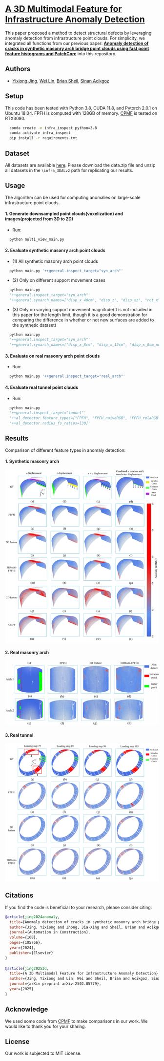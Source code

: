 # [A 3D Multimodal Feature for Infrastructure Anomaly Detection](https://arxiv.org/abs/2502.05779)

This paper proposed a method to detect structural defects by leveraging anomaly detection from infrastructure point clouds. For simplicity, we integrated all functions from our previous paper: [**Anomaly detection of cracks in synthetic masonry arch bridge point clouds using fast point feature histograms and PatchCore**](https://www.sciencedirect.com/science/article/pii/S0926580524005028) into this repository.

## Authors
- [Yixiong Jing](https://www.researchgate.net/profile/Yixiong_Jing2), [Wei Lin](https://www.researchgate.net/profile/Wei-Lin-126), [Brian Sheil](https://www.construction.cam.ac.uk/staff/dr-brian-sheil), [Sinan Acikgoz](https://eng.ox.ac.uk/people/sinan-acikgoz/)

## Setup
This code has been tested with Python 3.8, CUDA 11.8, and Pytorch 2.0.1 on Ubuntu 18.04. FPFH is computed with 128GB of memory. [CPMF](https://github.com/caoyunkang/CPMF) is tested on RTX3080.

```bash
  conda create -n infra_inspect python=3.8
  conda activate infra_inspect
  pip install -r requirements.txt
```

## Dataset 
All datasets are available [here](https://huggingface.co/datasets/jing222/infra_3DAL/tree/main). Please download the data.zip file and unzip all datasets in the `\infra_3DALv2` path for replicating our results.

## Usage
The algorithm can be used for computing anomalies on large-scale infrastructure point clouds.

#### 1. Generate downsampled point clouds(voxelization) and images(projected from 3D to 2D) 
- Run:
```python
  python multi_view_main.py 
```

#### 2. Evaluate synthetic masonry arch point clouds

- (1) All synthetic masonry arch point clouds
```python
  python main.py '++general.inspect_target="syn_arch"'
```
- (2) Only on different support movement cases
```python
  python main.py 
  '++general.inspect_target="syn_arch"' 
  '++general.synarch_names=["disp_x_40cm", "disp_z", "disp_xz", "rot_x"]'
```
- (3) Only on varying support movement magnitude(It is not included in this paper for the length limit, though it is a good demonstration for comparing the difference in whether or not new surfaces are added to the synthetic dataset)
```python
  python main.py 
  '++general.inspect_target="syn_arch"' 
  '++general.synarch_names=["disp_x_8cm", "disp_x_12cm", "disp_x_8cm_noinnerc", "disp_x_12cm_noinnerc"]'
```

#### 3. Evaluate on real masonry arch point clouds
- Run:
```python
  python main.py '++general.inspect_target="real_arch"'
```
#### 4. Evaluate real tunnel point clouds 
- Run:
```python
  python main.py 
  '++general.inspect_target="tunnel"'
  '++al_detector.feature_types=["FPFH", "FPFH_naiveRGB", "FPFH_relaRGB"]'
  '++al_detector.radius_fs_ratios=[30]'
```

## Results

Comparison of different feature types in anomaly detection:

#### 1. Synthetic masonry arch
![Results](/img/syn_result.jpg)

#### 2. Real masonry arch
![Results](/img/realarch_result.jpg)

#### 3. Real tunnel
![Results](/img/realtunnel_result.jpg)

## Citations
If you find the code is beneficial to your research, please consider citing:
```bibtex
@article{jing2024anomaly,
  title={Anomaly detection of cracks in synthetic masonry arch bridge point clouds using fast point feature histograms and PatchCore},
  author={Jing, Yixiong and Zhong, Jia-Xing and Sheil, Brian and Acikgoz, Sinan},
  journal={Automation in Construction},
  volume={168},
  pages={105766},
  year={2024},
  publisher={Elsevier}
}

@article{jing20253d,
  title={A 3D Multimodal Feature for Infrastructure Anomaly Detection},
  author={Jing, Yixiong and Lin, Wei and Sheil, Brian and Acikgoz, Sinan},
  journal={arXiv preprint arXiv:2502.05779},
  year={2025}
}
```

## Acknowledge
We used some code from [CPMF](https://github.com/caoyunkang/CPMF) to make comparisons in our work. We would like to thank you for your sharing.

## License
Our work is subjected to MIT License.

